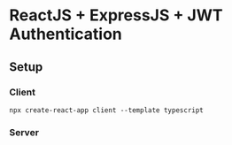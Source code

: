 # ReactJS + ExpressJS + JWT Authentication

## Setup

### Client

```
npx create-react-app client --template typescript
```

### Server
